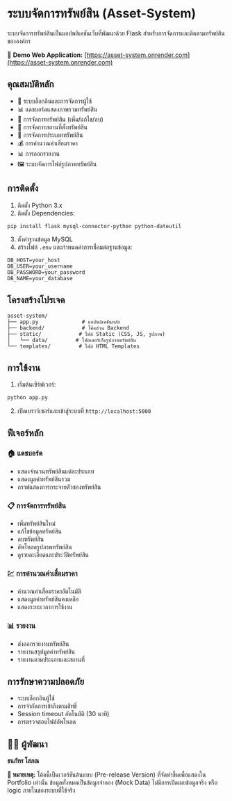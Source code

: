 # ระบบจัดการทรัพย์สิน (Asset-System)

ระบบจัดการทรัพย์สินเป็นแอปพลิเคชันเว็บที่พัฒนาด้วย Flask สำหรับการจัดการและติดตามทรัพย์สินขององค์กร

🔗 **Demo Web Application:** [https://asset-system.onrender.com](https://asset-system.onrender.com)

## คุณสมบัติหลัก

- 🔐 ระบบล็อกอินและการจัดการผู้ใช้
- 📊 แดชบอร์ดแสดงภาพรวมทรัพย์สิน
- 📝 การจัดการทรัพย์สิน (เพิ่ม/แก้ไข/ลบ)
- 📍 การจัดการสถานที่ตั้งทรัพย์สิน
- 📁 การจัดการประเภททรัพย์สิน
- 💰 การคำนวณค่าเสื่อมราคา
- 📊 การออกรายงาน
- 🖼️ ระบบจัดการไฟล์รูปภาพทรัพย์สิน

## การติดตั้ง

1. ติดตั้ง Python 3.x
2. ติดตั้ง Dependencies:
```bash
pip install flask mysql-connector-python python-dateutil
```

3. ตั้งค่าฐานข้อมูล MySQL
4. สร้างไฟล์ `.env` และกำหนดค่าการเชื่อมต่อฐานข้อมูล:
```
DB_HOST=your_host
DB_USER=your_username
DB_PASSWORD=your_password
DB_NAME=your_database
```

## โครงสร้างโปรเจค

```
asset-system/
├── app.py              # แอปพลิเคชันหลัก
├── backend/            # โค้ดส่วน Backend
├── static/            # ไฟล์ Static (CSS, JS, รูปภาพ)
│   └── data/         # โฟลเดอร์เก็บรูปภาพทรัพย์สิน
└── templates/         # ไฟล์ HTML Templates
```

## การใช้งาน

1. เริ่มต้นเซิร์ฟเวอร์:
```bash
python app.py
```

2. เปิดเบราว์เซอร์และเข้าสู่ระบบที่ `http://localhost:5000`

## ฟีเจอร์หลัก

### 🏠 แดชบอร์ด
- แสดงจำนวนทรัพย์สินแต่ละประเภท
- แสดงมูลค่าทรัพย์สินรวม
- กราฟแสดงการกระจายตัวของทรัพย์สิน

### 📋 การจัดการทรัพย์สิน
- เพิ่มทรัพย์สินใหม่
- แก้ไขข้อมูลทรัพย์สิน
- ลบทรัพย์สิน
- อัพโหลดรูปภาพทรัพย์สิน
- ดูรายละเอียดและประวัติทรัพย์สิน

### 💹 การคำนวณค่าเสื่อมราคา
- คำนวณค่าเสื่อมราคาอัตโนมัติ
- แสดงมูลค่าทรัพย์สินคงเหลือ
- แสดงระยะเวลาการใช้งาน

### 📊 รายงาน
- ส่งออกรายงานทรัพย์สิน
- รายงานสรุปมูลค่าทรัพย์สิน
- รายงานตามประเภทและสถานที่

## การรักษาความปลอดภัย

- ระบบล็อกอินผู้ใช้
- การจำกัดการเข้าถึงตามสิทธิ์
- Session timeout อัตโนมัติ (30 นาที)
- การตรวจสอบไฟล์อัพโหลด

## 👨‍💻 ผู้พัฒนา

**ธนภัทร โสภณ**

**📌 หมายเหตุ:**
โค้ดนี้เป็นเวอร์ชันต้นแบบ (Pre-release Version) ที่จัดทำขึ้นเพื่อแสดงใน Portfolio เท่านั้น
ข้อมูลทั้งหมดเป็นข้อมูลจำลอง (Mock Data)
ไม่มีการเปิดเผยข้อมูลจริง หรือ logic ภายในของระบบที่ใช้จริง